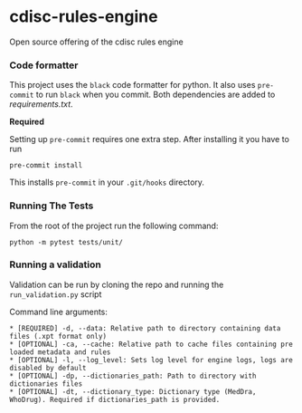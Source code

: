 # cdisc-rules-engine
Open source offering of the cdisc rules engine

### Code formatter
This project uses the `black` code formatter for python.
It also uses `pre-commit` to run `black` when you commit.
Both dependencies are added to *requirements.txt*.

**Required**

Setting up `pre-commit` requires one extra step. After installing it you have to run 

`pre-commit install`

This installs `pre-commit` in your `.git/hooks` directory.

### Running The Tests
From the root of the project run the following command:

`python -m pytest tests/unit/`
### Running a validation

Validation can be run by cloning the repo and running the `run_validation.py` script

Command line arguments:

```
* [REQUIRED] -d, --data: Relative path to directory containing data files (.xpt format only)
* [OPTIONAL] -ca, --cache: Relative path to cache files containing pre loaded metadata and rules
* [OPTIONAL] -l, --log_level: Sets log level for engine logs, logs are disabled by default
* [OPTIONAL] -dp, --dictionaries_path: Path to directory with dictionaries files
* [OPTIONAL] -dt, --dictionary_type: Dictionary type (MedDra, WhoDrug). Required if dictionaries_path is provided.
```